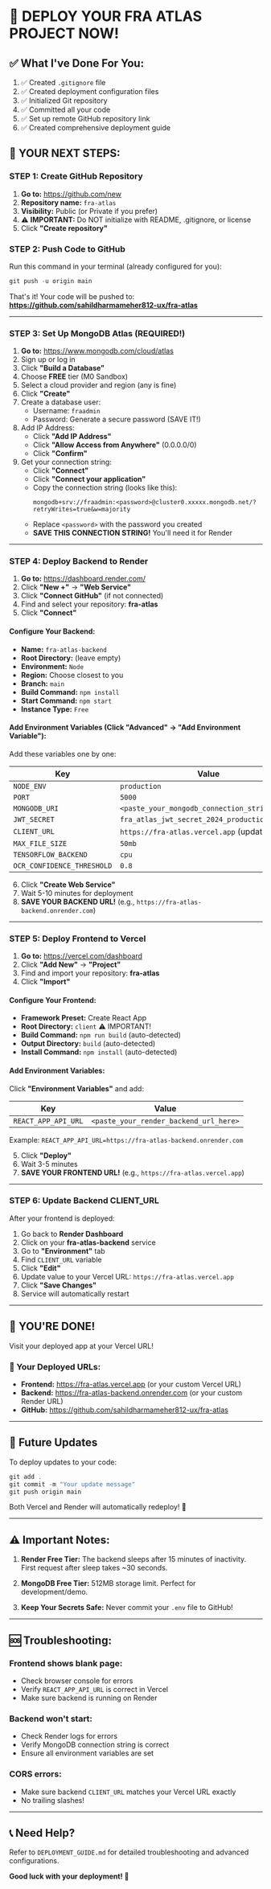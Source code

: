 # 🚀 DEPLOY YOUR FRA ATLAS PROJECT NOW!

## ✅ What I've Done For You:

1. ✅ Created `.gitignore` file
2. ✅ Created deployment configuration files
3. ✅ Initialized Git repository
4. ✅ Committed all your code
5. ✅ Set up remote GitHub repository link
6. ✅ Created comprehensive deployment guide

## 📍 YOUR NEXT STEPS:

### STEP 1: Create GitHub Repository
1. **Go to:** https://github.com/new
2. **Repository name:** `fra-atlas`
3. **Visibility:** Public (or Private if you prefer)
4. ⚠️ **IMPORTANT:** Do NOT initialize with README, .gitignore, or license
5. Click **"Create repository"**

### STEP 2: Push Code to GitHub
Run this command in your terminal (already configured for you):

```powershell
git push -u origin main
```

That's it! Your code will be pushed to:
**https://github.com/sahildharmameher812-ux/fra-atlas**

---

### STEP 3: Set Up MongoDB Atlas (REQUIRED!)

1. **Go to:** https://www.mongodb.com/cloud/atlas
2. Sign up or log in
3. Click **"Build a Database"**
4. Choose **FREE** tier (M0 Sandbox)
5. Select a cloud provider and region (any is fine)
6. Click **"Create"**
7. Create a database user:
   - Username: `fraadmin`
   - Password: Generate a secure password (SAVE IT!)
8. Add IP Address:
   - Click **"Add IP Address"**
   - Click **"Allow Access from Anywhere"** (0.0.0.0/0)
   - Click **"Confirm"**
9. Get your connection string:
   - Click **"Connect"**
   - Click **"Connect your application"**
   - Copy the connection string (looks like this):
     ```
     mongodb+srv://fraadmin:<password>@cluster0.xxxxx.mongodb.net/?retryWrites=true&w=majority
     ```
   - Replace `<password>` with the password you created
   - **SAVE THIS CONNECTION STRING!** You'll need it for Render

---

### STEP 4: Deploy Backend to Render

1. **Go to:** https://dashboard.render.com/
2. Click **"New +"** → **"Web Service"**
3. Click **"Connect GitHub"** (if not connected)
4. Find and select your repository: **fra-atlas**
5. Click **"Connect"**

#### Configure Your Backend:
- **Name:** `fra-atlas-backend`
- **Root Directory:** (leave empty)
- **Environment:** `Node`
- **Region:** Choose closest to you
- **Branch:** `main`
- **Build Command:** `npm install`
- **Start Command:** `npm start`
- **Instance Type:** `Free`

#### Add Environment Variables (Click "Advanced" → "Add Environment Variable"):

Add these variables one by one:

| Key | Value |
|-----|-------|
| `NODE_ENV` | `production` |
| `PORT` | `5000` |
| `MONGODB_URI` | `<paste_your_mongodb_connection_string_here>` |
| `JWT_SECRET` | `fra_atlas_jwt_secret_2024_production_key` |
| `CLIENT_URL` | `https://fra-atlas.vercel.app` (update later) |
| `MAX_FILE_SIZE` | `50mb` |
| `TENSORFLOW_BACKEND` | `cpu` |
| `OCR_CONFIDENCE_THRESHOLD` | `0.8` |

6. Click **"Create Web Service"**
7. Wait 5-10 minutes for deployment
8. **SAVE YOUR BACKEND URL!** (e.g., `https://fra-atlas-backend.onrender.com`)

---

### STEP 5: Deploy Frontend to Vercel

1. **Go to:** https://vercel.com/dashboard
2. Click **"Add New"** → **"Project"**
3. Find and import your repository: **fra-atlas**
4. Click **"Import"**

#### Configure Your Frontend:
- **Framework Preset:** Create React App
- **Root Directory:** `client` ⚠️ IMPORTANT!
- **Build Command:** `npm run build` (auto-detected)
- **Output Directory:** `build` (auto-detected)
- **Install Command:** `npm install` (auto-detected)

#### Add Environment Variables:
Click **"Environment Variables"** and add:

| Key | Value |
|-----|-------|
| `REACT_APP_API_URL` | `<paste_your_render_backend_url_here>` |

Example: `REACT_APP_API_URL=https://fra-atlas-backend.onrender.com`

5. Click **"Deploy"**
6. Wait 3-5 minutes
7. **SAVE YOUR FRONTEND URL!** (e.g., `https://fra-atlas.vercel.app`)

---

### STEP 6: Update Backend CLIENT_URL

After your frontend is deployed:

1. Go back to **Render Dashboard**
2. Click on your **fra-atlas-backend** service
3. Go to **"Environment"** tab
4. Find `CLIENT_URL` variable
5. Click **"Edit"**
6. Update value to your Vercel URL: `https://fra-atlas.vercel.app`
7. Click **"Save Changes"**
8. Service will automatically restart

---

## 🎉 YOU'RE DONE!

Visit your deployed app at your Vercel URL!

### 📱 Your Deployed URLs:
- **Frontend:** https://fra-atlas.vercel.app (or your custom Vercel URL)
- **Backend:** https://fra-atlas-backend.onrender.com (or your custom Render URL)
- **GitHub:** https://github.com/sahildharmameher812-ux/fra-atlas

---

## 🔄 Future Updates

To deploy updates to your code:

```powershell
git add .
git commit -m "Your update message"
git push origin main
```

Both Vercel and Render will automatically redeploy! 🚀

---

## ⚠️ Important Notes:

1. **Render Free Tier:** The backend sleeps after 15 minutes of inactivity. First request after sleep takes ~30 seconds.

2. **MongoDB Free Tier:** 512MB storage limit. Perfect for development/demo.

3. **Keep Your Secrets Safe:** Never commit your `.env` file to GitHub!

---

## 🆘 Troubleshooting:

### Frontend shows blank page:
- Check browser console for errors
- Verify `REACT_APP_API_URL` is correct in Vercel
- Make sure backend is running on Render

### Backend won't start:
- Check Render logs for errors
- Verify MongoDB connection string is correct
- Ensure all environment variables are set

### CORS errors:
- Make sure backend `CLIENT_URL` matches your Vercel URL exactly
- No trailing slashes!

---

## 📞 Need Help?

Refer to `DEPLOYMENT_GUIDE.md` for detailed troubleshooting and advanced configurations.

**Good luck with your deployment! 🎊**
